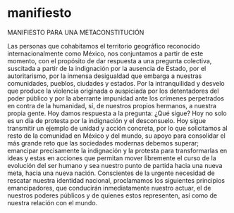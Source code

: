 # manifiesto
MANIFIESTO PARA UNA METACONSTITUCIÓN

Las personas que cohabitamos el territorio geográfico reconocido internacionalmente como México, nos conjuntamos a partir de este momento, con el propósito de dar respuesta a una pregunta colectiva, suscitada a partir de la indignación por la ausencia de Estado, por el autoritarismo, por la inmensa desigualdad que embarga a nuestras comunidades, pueblos, ciudades y estados. Por la intranquilidad y desvelo que produce la violencia originada o auspiciada por los detentadores del poder público y por la aberrante impunidad ante los crímenes perpetrados en contra de la humanidad, sí, de nuestros propios hermanos, a nuestra propia gente. Hoy damos respuesta a la pregunta: ¿Qué sigue?
Hoy no solo es un día de protesta por la indignación y el desconsuelo. Hoy sigue transmitir un ejemplo de unidad y acción concreta, por lo que solicitamos al resto de la comunidad en México y del mundo, su apoyo para consolidar el más grande reto que las sociedades modernas debemos superar; emancipar precisamente la indignación y la protesta para transformarlas en ideas y estas en acciones que permitan mover libremente el curso de la evolución del ser humano y sea nuestro punto de partida hacia una nueva meta, hacia una nueva nación.
Conscientes de la urgente necesidad de rescatar nuestra identidad nacional, proclamamos los siguientes principios emancipadores, que conducirán inmediatamente nuestro actuar, el de nuestros poderes públicos y de quienes estos representen, así como de nuestra relación con el mundo.
